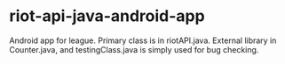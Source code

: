 # riot-api-java-android-app

Android app for league. Primary class is in riotAPI.java. External library in Counter.java, and testingClass.java is simply used for bug checking.
